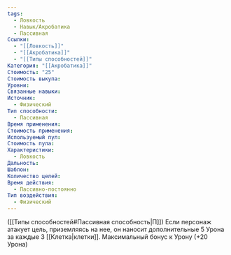 ```yaml
---
tags:
  - Ловкость
  - Навык/Акробатика
  - Пассивная
Ссылки:
  - "[[Ловкость]]"
  - "[[Акробатика]]"
  - "[[Типы способностей]]"
Категория: "[[Акробатика]]"
Стоимость: "25"
Стоимость выкупа: 
Уровни: 
Связанные навыки: 
Источник:
  - Физический
Тип способности:
  - Пассивная
Время применения: 
Стоимость применения: 
Используемый пул: 
Стоимость пула: 
Характеристики:
  - Ловкость
Дальность: 
Шаблон: 
Количество целей: 
Время действия:
  - Пассивно-постоянно
Тип воздействия:
  - Физический
---
```

([[Типы способностей#Пассивная способность|П]]) Если персонаж атакует цель, приземляясь на нее, он наносит дополнительные 5 Урона за каждые 3 [[Клетка|клетки]]. Максимальный бонус к Урону (+20 Урона)
